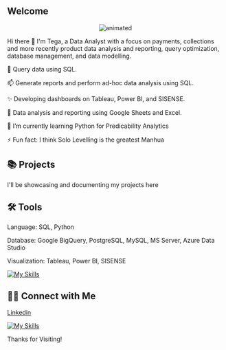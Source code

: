    ## Welcome 

  <p align="center">
  <img src="https://github.com/TegaOghoghoX/TegaOghoghoX/assets/154087927/46e9f9a6-ef88-4b78-9667-db2ed81e8f11)" alt="animated" />
</p>

 Hi there 👋 I'm Tega, a Data Analyst with a focus on payments, collections and more recently product data analysis and reporting, query optimization, database management, and data modelling.

🔭 Query data using SQL.

📫 Generate reports and perform ad-hoc data analysis using SQL.                      

✨  Developing dashboards on Tableau, Power BI, and SISENSE.

🎯 Data analysis and reporting using Google Sheets and Excel.

🌱 I’m currently learning Python for Predicability Analytics 

⚡ Fun fact: I think Solo Levelling is the greatest Manhua 


## 📚 Projects

I'll be showcasing and documenting my projects here 

## 🛠️ Tools

Language: SQL, Python 

Database: Google BigQuery, PostgreSQL, MySQL, MS Server, Azure Data Studio

Visualization: Tableau, Power BI, SISENSE

[![My Skills](https://skillicons.dev/icons?i=gcp,postgres,mysql,py,azure,tableau)](https://skillicons.dev)

## 👋🏻 Connect with Me
[Linkedin](www.linkedin.com/in/oghenetega-oghogho-454598167) 

[![My Skills](https://skillicons.dev/icons?i=linkedin)](https://skillicons.dev)


Thanks for Visiting!


<!--
**TegaOghoghoX/TegaOghoghoX** is a ✨ _special_ ✨ repository because its `README.md` (this file) appears on your GitHub profile.

Here are some ideas to get you started:

- 🔭 I’m currently working on ...
- 🌱 I’m currently learning Python for Predicability Analytics
- 👯 I’m looking to collaborate on Data Projects
- 💬 Ask me about ...
- 📫 How to reach me: ...
- 😄 Pronouns: he/him
- ⚡ Fun fact: ...
-->
